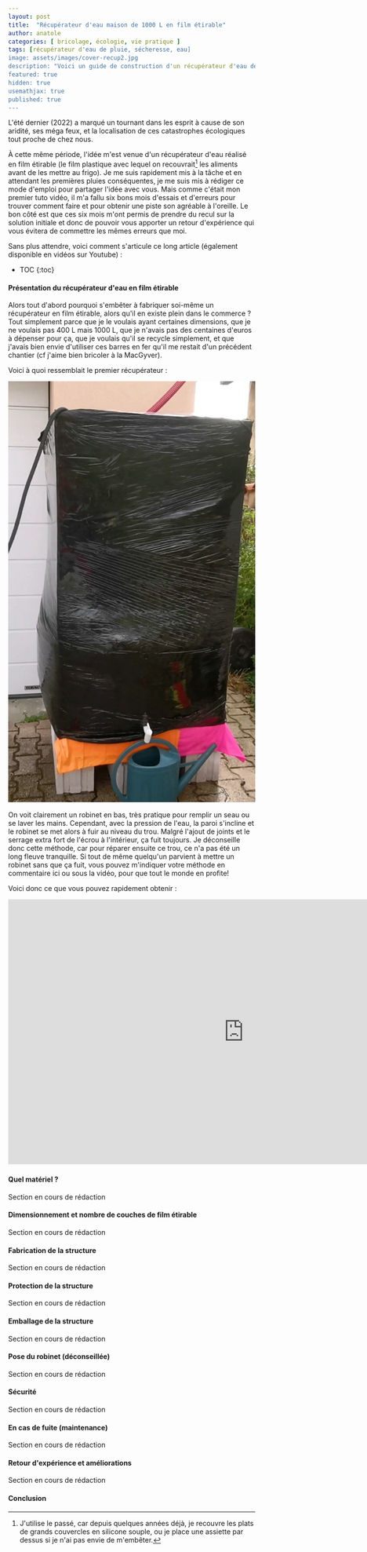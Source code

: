 ```yaml
---
layout: post
title:  "Récupérateur d'eau maison de 1000 L en film étirable"
author: anatole
categories: [ bricolage, écologie, vie pratique ]
tags: [récupérateur d'eau de pluie, sécheresse, eau]
image: assets/images/cover-recup2.jpg
description: "Voici un guide de construction d'un récupérateur d'eau de pluie de 1000 L, réalisé en film étirable."
featured: true
hidden: true
usemathjax: true
published: true
---
```


L'été dernier (2022) a marqué un tournant dans les esprit à cause de son aridité, ses méga feux, et la localisation de ces catastrophes écologiques tout proche de chez nous.

À cette même période, l'idée m'est venue d'un récupérateur d'eau réalisé en film étirable (le film plastique avec lequel on recouvrait[^1] les aliments avant de les mettre au frigo). Je me suis rapidement mis à la tâche et en attendant les premières pluies conséquentes, je me suis mis à rédiger ce mode d'emploi pour partager l'idée avec vous. Mais comme c'était mon premier tuto vidéo, il m'a fallu six bons mois d'essais et d'erreurs pour trouver comment faire et pour obtenir une piste son agréable à l'oreille. Le bon côté est que ces six mois m'ont permis de prendre du recul sur la solution initiale et donc de pouvoir vous apporter un retour d'expérience qui vous évitera de commettre les mêmes erreurs que moi.



[^1]: J'utilise le passé, car depuis quelques années déjà, je recouvre les plats de grands couvercles en silicone souple, ou je place une assiette par dessus si je n'ai pas envie de m'embêter.


Sans plus attendre, voici comment s'articule ce long article (également disponible en vidéos sur Youtube) :


* TOC
{:toc}

#### Présentation du récupérateur d'eau en film étirable

Alors tout d'abord pourquoi s'embêter à fabriquer soi-même un récupérateur en film étirable, alors qu'il en existe plein dans le commerce ? Tout simplement parce que je le voulais ayant certaines dimensions, que je ne voulais pas 400 L mais 1000 L, que je n'avais pas des centaines d'euros à dépenser pour ça, que je voulais qu'il se recycle simplement, et que j'avais bien envie d'utiliser ces barres en fer qu'il me restait d'un précédent chantier (cf j'aime bien bricoler à la MacGyver).

Voici à quoi ressemblait le premier récupérateur :

![Premier prototype du récupérateur d'eau maison](/assets/images/cover-recup1.jpg "Premier prototype de récupérateur d'eau en film étirable")

On voit clairement un robinet en bas, très pratique pour remplir un seau ou se laver les mains. Cependant, avec la pression de l'eau, la paroi s'incline et le robinet se met alors à fuir au niveau du trou. Malgré l'ajout de joints et le serrage extra fort de l'écrou à l'intérieur, ça fuit toujours. Je déconseille donc cette méthode, car pour réparer ensuite ce trou, ce n'a pas été un long fleuve tranquille. Si tout de même quelqu'un parvient à mettre un robinet sans que ça fuit, vous pouvez m'indiquer votre méthode en commentaire ici ou sous la vidéo, pour que tout le monde en profite!

Voici donc ce que vous pouvez rapidement obtenir :

<iframe width="960" height="540" src="https://www.youtube.com/embed/rLljOzJ1Bgg" title="DIY : Récupérateur d&#39;eau de 1000 L en film étirable (INTRO)" frameborder="0" allow="accelerometer; autoplay; clipboard-write; encrypted-media; gyroscope; picture-in-picture; web-share" allowfullscreen></iframe>


#### Quel matériel ?
Section en cours de rédaction



#### Dimensionnement et nombre de couches de film étirable
Section en cours de rédaction


#### Fabrication de la structure
Section en cours de rédaction

#### Protection de la structure
Section en cours de rédaction
#### Emballage de la structure
Section en cours de rédaction
#### Pose du robinet (déconseillée)
Section en cours de rédaction
#### Sécurité
Section en cours de rédaction
#### En cas de fuite (maintenance)
Section en cours de rédaction
#### Retour d'expérience et améliorations
Section en cours de rédaction
#### Conclusion


